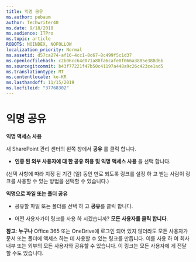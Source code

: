 ```yaml
---
title: 익명 공유
ms.author: pebaum
author: Techwriter40
ms.date: 9/18/2018
ms.audience: ITPro
ms.topic: article
ROBOTS: NOINDEX, NOFOLLOW
localization_priority: Normal
ms.assetid: d57ca274-af16-4cc1-8c67-8c499f5c1d37
ms.openlocfilehash: c2b06cc64d071a80fa6cafe0f066a3885e388d6b
ms.sourcegitcommit: b43f77221f47b50c41197a448a9c26c423ce1ad5
ms.translationtype: MT
ms.contentlocale: ko-KR
ms.lasthandoff: 11/15/2019
ms.locfileid: "37768302"
---
```

# <a name="anonymous-sharing"></a>익명 공유

 **익명 액세스 사용**
  
새 SharePoint 관리 센터의 왼쪽 창에서 **공유** 를 클릭 합니다. 
  
- **인증 된 외부 사용자에 대 한 공유 허용 및 익명 액세스 사용** 을 선택 합니다.
  
(선택 사항에 따라 지정 된 기간 (일) 동안 만료 되도록 링크를 설정 하 고 받는 사람이 링크를 사용할 수 있는 방법을 선택할 수 있습니다.)
    
 **익명으로 파일 또는 폴더 공유**
  
- 공유할 파일 또는 폴더를 선택 하 고 **공유**를 클릭 합니다. 
    
- 어떤 사용자가이 링크를 사용 하 시겠습니까? **모든 사용자를 클릭 합니다.**
  
 **참고**: **누구나** Office 365 또는 OneDrive에 로그인 되어 있지 않더라도 모든 사용자가 문서 또는 폴더에 액세스 하는 데 사용할 수 있는 링크를 만듭니다. 이를 사용 하 여 회사 내부 또는 외부의 모든 사용자와 공유할 수 있습니다. 이 링크는 모든 사용자에 게 전달할 수도 있습니다. 
    

